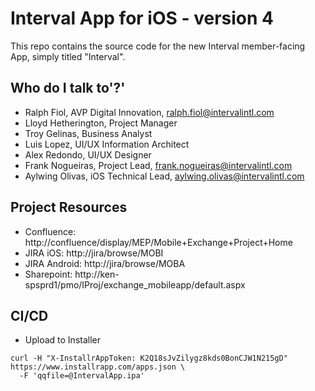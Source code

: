 # Interval App for iOS - version 4 #

This repo contains the source code for the new Interval member-facing App, simply titled "Interval".  

## Who do I talk to'?' ##

* Ralph Fiol, AVP Digital Innovation, ralph.fiol@intervalintl.com
* Lloyd Hetherington, Project Manager
* Troy Gelinas, Business Analyst
* Luis Lopez, UI/UX Information Architect
* Alex Redondo, UI/UX Designer
* Frank Nogueiras, Project Lead, frank.nogueiras@intervalintl.com
* Aylwing Olivas, iOS Technical Lead, aylwing.olivas@intervalintl.com

## Project Resources ##

* Confluence: http://confluence/display/MEP/Mobile+Exchange+Project+Home
* JIRA iOS: http://jira/browse/MOBI
* JIRA Android: http://jira/browse/MOBA
* Sharepoint: http://ken-spsprd1/pmo/IProj/exchange_mobileapp/default.aspx

## CI/CD ##

* Upload to Installer

```shell
curl -H "X-InstallrAppToken: K2Q18sJvZilygz8kds0BonCJW1N215gD"  https://www.installrapp.com/apps.json \
  -F 'qqfile=@IntervalApp.ipa'
```
